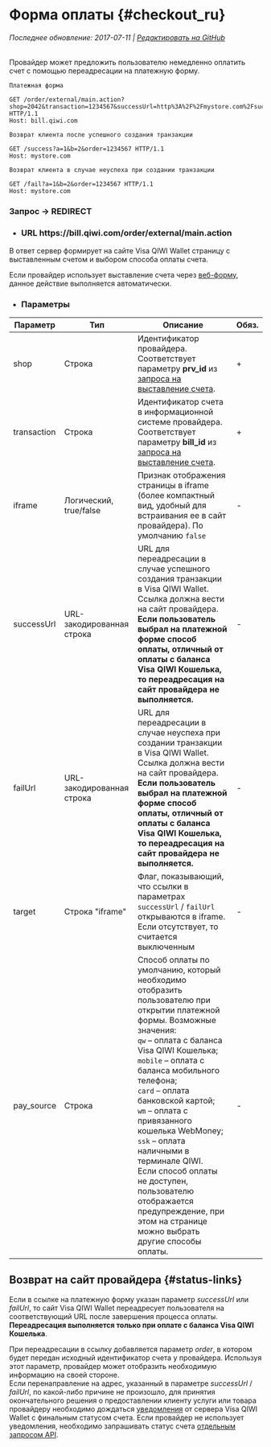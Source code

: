 # Форма оплаты {#checkout_ru}

###### Последнее обновление: 2017-07-11 | [Редактировать на GitHub](https://github.com/QIWI-API/pull-payments-docs/blob/master/_checkout_ru.html.md)


Провайдер может предложить пользователю немедленно оплатить счет с помощью переадресации на платежную форму.

~~~http
Платежная форма

GET /order/external/main.action?shop=2042&transaction=1234567&successUrl=http%3A%2F%2Fmystore.com%2Fsuccess%3Fa%3D1%26b%3D2&failUrl=http%3A%2F%2Fmystore.com%2Ffail%3Fa%3D1%26b%3D2&pay_source=qw HTTP/1.1
Host: bill.qiwi.com

Возврат клиента после успешного создания транзакции

GET /success?a=1&b=2&order=1234567 HTTP/1.1
Host: mystore.com

Возврат клиента в случае неуспеха при создании транзакции

GET /fail?a=1&b=2&order=1234567 HTTP/1.1
Host: mystore.com
~~~

<h3 class="request method">Запрос → REDIRECT</h3>

<ul class="nestedList url">
    <li><h3>URL <span>https://bill.qiwi.com/order/external/main.action</span></h3>
    </li>
</ul>

<aside class="notice">
В ответ сервер формирует на сайте Visa QIWI Wallet страницу с выставленным счетом и выбором способа оплаты счета.

Если провайдер использует выставление счета через <a href="#webform_ru">веб-форму</a>, данное действие выполняется автоматически.
</aside>

<ul class="nestedList params">
    <li><h3>Параметры</h3>
    </li>
</ul>

Параметр|Тип|Описание|Обяз.
---------|--------|-------|-----
shop| Строка|Идентификатор провайдера. Соответствует параметру **prv_id** из [запроса на выставление счета](#invoice_rest).|+
transaction|Строка|Идентификатор счета в информационной системе провайдера. Соответствует параметру **bill_id** из [запроса на выставление счета](#invoice_rest).|+
iframe|Логический, true/false| Признак отображения страницы в iframe (более компактный вид, удобный для встраивания ее в сайт провайдера). По умолчанию `false`|-
successUrl|URL-закодированная строка|URL для переадресации в случае успешного создания транзакции в Visa QIWI Wallet. Ссылка должна вести на сайт провайдера. **Если пользователь выбрал на платежной форме способ оплаты, отличный от оплаты с баланса Visa QIWI Кошелька, то переадресация на сайт провайдера не выполняется.**|-
failUrl|URL-закодированная строка|URL для переадресации в случае неуспеха при создании транзакции в Visa QIWI Wallet. Ссылка должна вести на сайт провайдера. **Если пользователь выбрал на платежной форме способ оплаты, отличный от оплаты с баланса Visa QIWI Кошелька, то переадресация на сайт провайдера не выполняется.**|-
target|Строка "iframe"|Флаг, показывающий, что ссылки в параметрах <br>`successUrl` / `failUrl` открываются в iframe. Если отсутствует, то считается выключенным|-
pay_source|Строка| Способ оплаты по умолчанию, который необходимо отобразить пользователю при открытии платежной формы. Возможные значения:<br>`qw` – оплата с баланса Visa QIWI Кошелька;<br> `mobile` – оплата с баланса мобильного телефона;<br> `card` – оплата банковской картой;<br> `wm` – оплата с привязанного кошелька WebMoney;<br> `ssk` – оплата наличными в терминале QIWI.<br>Если способ оплаты не доступен, пользователю отображается предупреждение, при этом на странице можно выбрать другие способы оплаты.|-

## Возврат на сайт провайдера {#status-links}

Если в ссылке на платежную форму указан параметр <i>successUrl</i> или <i>failUrl</i>, то сайт Visa QIWI Wallet переадресует пользователя на соответствующий URL после завершения процесса оплаты.  <b>Переадресация выполняется только при оплате с баланса Visa QIWI Кошелька</b>.

<aside class="notice">
При переадресации в ссылку добавляется параметр <i>order</i>, в котором будет передан исходный идентификатор счета у провайдера. Используя этот параметр, провайдер может отобразить необходимую информацию на своей стороне.
</aside>

<aside class="warning">
Если перенаправление на адрес, указанный в параметре <i>successUrl</i> / <i>failUrl</i>, по какой-либо причине не произошло, для принятия окончательного решения о предоставлении клиенту услуги или товара провайдеру необходимо дождаться <a href="#notification_ru">уведомления</a> от сервера Visa QIWI Wallet с финальным статусом счета. Если провайдер не использует уведомления, необходимо запрашивать статус счета <a href="#invoice-status">отдельным запросом API</a>.
</aside>

